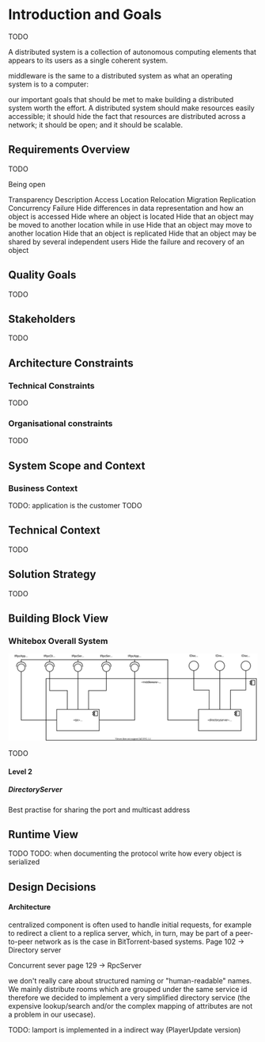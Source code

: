 # Introduction and Goals

TODO

A distributed system is a collection of autonomous computing elements that appears to its users as a single coherent system.

middleware is the same to a distributed system as what an operating system is to a computer:

our important goals that should be met to make building a distributed system worth the effort. A distributed system should make resources easily accessible; it should hide the fact that resources are distributed across a network; it should be open; and it should be scalable.

## Requirements Overview

TODO

Being open

Transparency Description
Access
Location Relocation
Migration Replication Concurrency
Failure
Hide differences in data representation and how an object is accessed
Hide where an object is located
Hide that an object may be moved to another location while in use
Hide that an object may move to another location Hide that an object is replicated
Hide that an object may be shared by several independent users
Hide the failure and recovery of an object

## Quality Goals

TODO

## Stakeholders

TODO

## Architecture Constraints

### Technical Constraints

TODO

### Organisational constraints

TODO

## System Scope and Context

### Business Context

TODO: application is the customer
TODO

Technical Context
-----------------

TODO

## Solution Strategy

TODO

## Building Block View

### Whitebox Overall System

![Component Diagram](diagrams/middleware/MiddlewareBlackBoxLayer1.drawio.svg)

TODO

#### Level 2

##### DirectoryServer

Best practise for sharing the port and multicast address

## Runtime View

TODO
TODO: when documenting the protocol write how every object is serialized

[comment]: <> (\<Runtime Scenario 1\> {#__runtime_scenario_1})

[comment]: <> (----------------------)

[comment]: <> (-   *\<insert runtime diagram or textual description of the scenario\>*)

[comment]: <> (-   *\<insert description of the notable aspects of the interactions)

[comment]: <> (    between the building block instances depicted in this diagram.\>*)

[comment]: <> (\<Runtime Scenario 2\> {#__runtime_scenario_2})

[comment]: <> (----------------------)

[comment]: <> (... {#_})

[comment]: <> (---)

[comment]: <> (\<Runtime Scenario n\> {#__runtime_scenario_n})

[comment]: <> (----------------------)

[comment]: <> (## Deployment View)

[comment]: <> (Infrastructure Level 1 {#_infrastructure_level_1})

[comment]: <> (----------------------)

[comment]: <> (***\<Overview Diagram\>***)

[comment]: <> (Motivation)

[comment]: <> (:   *\<explanation in text form\>*)

[comment]: <> (Quality and/or Performance Features)

[comment]: <> (:   *\<explanation in text form\>*)

[comment]: <> (Mapping of Building Blocks to Infrastructure)

[comment]: <> (:   *\<description of the mapping\>*)

[comment]: <> (Infrastructure Level 2 {#_infrastructure_level_2})

[comment]: <> (----------------------)

[comment]: <> (### *\<Infrastructure Element 1\>* {#__emphasis_infrastructure_element_1_emphasis})

[comment]: <> (*\<diagram + explanation\>*)

[comment]: <> (### *\<Infrastructure Element 2\>* {#__emphasis_infrastructure_element_2_emphasis})

[comment]: <> (*\<diagram + explanation\>*)

[comment]: <> (...)

[comment]: <> (### *\<Infrastructure Element n\>* {#__emphasis_infrastructure_element_n_emphasis})

[comment]: <> (*\<diagram + explanation\>*)

[comment]: <> (Cross-cutting Concepts {#section-concepts})

[comment]: <> (======================)

[comment]: <> (*\<Concept 1\>* {#__emphasis_concept_1_emphasis})

[comment]: <> (---------------)

[comment]: <> (*\<explanation\>*)

[comment]: <> (*\<Concept 2\>* {#__emphasis_concept_2_emphasis})

[comment]: <> (---------------)

[comment]: <> (*\<explanation\>*)

[comment]: <> (...)

[comment]: <> (*\<Concept n\>* {#__emphasis_concept_n_emphasis})

[comment]: <> (---------------)

[comment]: <> (*\<explanation\>*)

## Design Decisions

#### Architecture

centralized component is often used to handle initial requests, for example to redirect a client to a replica server, which, in turn, may be part of a peer-to-peer network as is the case in BitTorrent-based systems. Page 102 -> Directory server

Concurrent sever page 129 -> RpcServer


we don't really care about structured naming or "human-readable" names. We mainly distribute rooms which are grouped under the same service id therefore we decided to implement a very simplified directory service (the expensive lookup/search and/or the complex mapping of attributes are not a problem in our usecase).

TODO: lamport is implemented in a indirect way (PlayerUpdate version)

[comment]: <> (Quality Requirements {#section-quality-scenarios})

[comment]: <> (====================)

[comment]: <> (Quality Tree {#_quality_tree})

[comment]: <> (------------)

[comment]: <> (Quality Scenarios {#_quality_scenarios})

[comment]: <> (-----------------)

[comment]: <> (Risks and Technical Debts {#section-technical-risks})

[comment]: <> (=========================)

[comment]: <> (Glossary {#section-glossary})

[comment]: <> (========)

[comment]: <> (+-----------------------+-----------------------------------------------+)

[comment]: <> (| Term                  | Definition                                    |)

[comment]: <> (+=======================+===============================================+)

[comment]: <> (| *\<Term-1\>*          | *\<definition-1\>*                            |)

[comment]: <> (+-----------------------+-----------------------------------------------+)

[comment]: <> (| *\<Term-2\>*          | *\<definition-2\>*                            |)

[comment]: <> (+-----------------------+-----------------------------------------------+)
